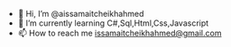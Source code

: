- 👋 Hi, I’m @aissamaitcheikhahmed
- 🌱 I’m currently learning C#,Sql,Html,Css,Javascript 
- 📫 How to reach me issamaitcheikhahmed@gmail.com

<!---
aissamaitcheikhahmed/aissamaitcheikhahmed is a ✨ special ✨ repository because its `README.md` (this file) appears on your GitHub profile.
You can click the Preview link to take a look at your changes.
--->
